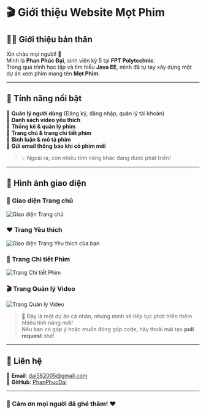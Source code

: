 # 🎬 Giới thiệu Website **Mọt Phim**  

## 🧑‍💻 Giới thiệu bản thân  
Xin chào mọi người! 👋  
Mình là **Phan Phúc Đại**, sinh viên kỳ 5 tại **FPT Polytechnic**.  
Trong quá trình học tập và tìm hiểu **Java EE**, mình đã tự tay xây dựng một dự án xem phim mang tên **Mọt Phim**.  

---

## 🚀 Tính năng nổi bật  

📌 **Quản lý người dùng** (Đăng ký, đăng nhập, quản lý tài khoản)  
📌 **Danh sách video yêu thích**  
📌 **Thống kê & quản lý phim**  
📌 **Trang chủ & trang chi tiết phim**  
📌 **Bình luận & mô tả phim**  
📌 **Gửi email thông báo khi có phim mới**  

> 💡 Ngoài ra, còn nhiều tính năng khác đang được phát triển!  

---

## 📸 Hình ảnh giao diện  

### 🎥 Giao diện Trang chủ  
![Giao diện Trang chủ](https://github.com/user-attachments/assets/62dfa574-e347-41e4-bdc6-011b3d29c0cc)  

### ❤️ Trang Yêu thích  
![Giao diện Trang Yêu thích của bạn](https://github.com/user-attachments/assets/3203a501-9416-45bf-96a3-b6deb8ca39e0)  

### 📄 Trang Chi tiết Phim  
![Trang Chi tiết Phim](https://github.com/user-attachments/assets/657d8fbd-e55e-4815-89b7-30e64fef7653)  

### 🎬 Trang Quản lý Video  
![Trang Quản lý Video](https://github.com/user-attachments/assets/f78c6d9e-20d7-4e62-aa66-d02b112e0f04)  

> 🚀 Đây là một dự án cá nhân, nhưng mình sẽ tiếp tục phát triển thêm nhiều tính năng mới!  
> Nếu bạn có góp ý hoặc muốn đóng góp code, hãy thoải mái tạo **pull request** nhé!  

---

## 🔗 Liên hệ  
📧 **Email**: [dai582005@gmail.com](mailto:dai582005@gmail.com)  
🐙 **GitHub**: [PhanPhucDai](https://github.com/PhanPhucDai)  

---

### 🎉 Cảm ơn mọi người đã ghé thăm! ❤️  
